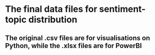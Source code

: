 # The final data files for sentiment-topic distribution
## The original .csv files are for visualisations on Python, while the .xlsx files are for PowerBI

